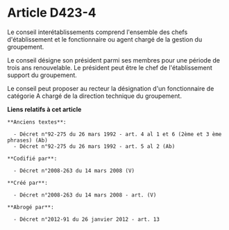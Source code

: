 # Article D423-4

Le conseil interétablissements comprend l'ensemble des chefs d'établissement et le fonctionnaire ou agent chargé de la
gestion du groupement.

Le conseil désigne son président parmi ses membres pour une période de trois ans renouvelable. Le président peut être le chef
de l'établissement support du groupement.

Le conseil peut proposer au recteur la désignation d'un fonctionnaire de catégorie A chargé de la direction technique du
groupement.

**Liens relatifs à cet article**

	**Anciens textes**:

	  - Décret n°92-275 du 26 mars 1992 - art. 4 al 1 et 6 (2ème et 3 ème phrases) (Ab)
	  - Décret n°92-275 du 26 mars 1992 - art. 5 al 2 (Ab)

	**Codifié par**:

	  - Décret n°2008-263 du 14 mars 2008 (V)

	**Créé par**:

	  - Décret n°2008-263 du 14 mars 2008 - art. (V)

	**Abrogé par**:

	  - Décret n°2012-91 du 26 janvier 2012 - art. 13
